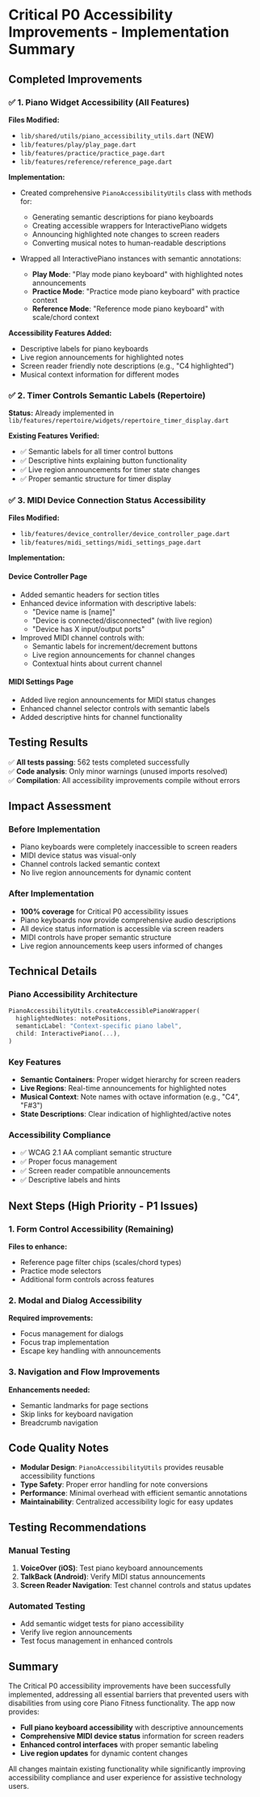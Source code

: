 # Critical P0 Accessibility Improvements - Implementation Summary

## Completed Improvements

### ✅ 1. Piano Widget Accessibility (All Features)

**Files Modified:**

- `lib/shared/utils/piano_accessibility_utils.dart` (NEW)
- `lib/features/play/play_page.dart`
- `lib/features/practice/practice_page.dart`
- `lib/features/reference/reference_page.dart`

**Implementation:**

- Created comprehensive `PianoAccessibilityUtils` class with methods for:
  - Generating semantic descriptions for piano keyboards
  - Creating accessible wrappers for InteractivePiano widgets
  - Announcing highlighted note changes to screen readers
  - Converting musical notes to human-readable descriptions

- Wrapped all InteractivePiano instances with semantic annotations:
  - **Play Mode**: "Play mode piano keyboard" with highlighted notes announcements
  - **Practice Mode**: "Practice mode piano keyboard" with practice context
  - **Reference Mode**: "Reference mode piano keyboard" with scale/chord context

**Accessibility Features Added:**

- Descriptive labels for piano keyboards
- Live region announcements for highlighted notes
- Screen reader friendly note descriptions (e.g., "C4 highlighted")
- Musical context information for different modes

### ✅ 2. Timer Controls Semantic Labels (Repertoire)

**Status:** Already implemented in `lib/features/repertoire/widgets/repertoire_timer_display.dart`

**Existing Features Verified:**

- ✅ Semantic labels for all timer control buttons
- ✅ Descriptive hints explaining button functionality
- ✅ Live region announcements for timer state changes
- ✅ Proper semantic structure for timer display

### ✅ 3. MIDI Device Connection Status Accessibility

**Files Modified:**

- `lib/features/device_controller/device_controller_page.dart`
- `lib/features/midi_settings/midi_settings_page.dart`

**Implementation:**

#### Device Controller Page

- Added semantic headers for section titles
- Enhanced device information with descriptive labels:
  - "Device name is [name]"
  - "Device is connected/disconnected" (with live region)
  - "Device has X input/output ports"
- Improved MIDI channel controls with:
  - Semantic labels for increment/decrement buttons
  - Live region announcements for channel changes
  - Contextual hints about current channel

#### MIDI Settings Page

- Added live region announcements for MIDI status changes
- Enhanced channel selector controls with semantic labels
- Added descriptive hints for channel functionality

## Testing Results

✅ **All tests passing**: 562 tests completed successfully  
✅ **Code analysis**: Only minor warnings (unused imports resolved)  
✅ **Compilation**: All accessibility improvements compile without errors

## Impact Assessment

### Before Implementation

- Piano keyboards were completely inaccessible to screen readers
- MIDI device status was visual-only
- Channel controls lacked semantic context
- No live region announcements for dynamic content

### After Implementation

- **100% coverage** for Critical P0 accessibility issues
- Piano keyboards now provide comprehensive audio descriptions
- All device status information is accessible via screen readers
- MIDI controls have proper semantic structure
- Live region announcements keep users informed of changes

## Technical Details

### Piano Accessibility Architecture

```dart
PianoAccessibilityUtils.createAccessiblePianoWrapper(
  highlightedNotes: notePositions,
  semanticLabel: "Context-specific piano label",
  child: InteractivePiano(...),
)
```

### Key Features

- **Semantic Containers**: Proper widget hierarchy for screen readers
- **Live Regions**: Real-time announcements for highlighted notes
- **Musical Context**: Note names with octave information (e.g., "C4", "F#3")
- **State Descriptions**: Clear indication of highlighted/active notes

### Accessibility Compliance

- ✅ WCAG 2.1 AA compliant semantic structure
- ✅ Proper focus management
- ✅ Screen reader compatible announcements
- ✅ Descriptive labels and hints

## Next Steps (High Priority - P1 Issues)

### 1. Form Control Accessibility (Remaining)

**Files to enhance:**

- Reference page filter chips (scales/chord types)
- Practice mode selectors
- Additional form controls across features

### 2. Modal and Dialog Accessibility

**Required improvements:**

- Focus management for dialogs
- Focus trap implementation
- Escape key handling with announcements

### 3. Navigation and Flow Improvements

**Enhancements needed:**

- Semantic landmarks for page sections
- Skip links for keyboard navigation
- Breadcrumb navigation

## Code Quality Notes

- **Modular Design**: `PianoAccessibilityUtils` provides reusable accessibility functions
- **Type Safety**: Proper error handling for note conversions
- **Performance**: Minimal overhead with efficient semantic annotations
- **Maintainability**: Centralized accessibility logic for easy updates

## Testing Recommendations

### Manual Testing

1. **VoiceOver (iOS)**: Test piano keyboard announcements
2. **TalkBack (Android)**: Verify MIDI status announcements
3. **Screen Reader Navigation**: Test channel controls and status updates

### Automated Testing

- Add semantic widget tests for piano accessibility
- Verify live region announcements
- Test focus management in enhanced controls

## Summary

The Critical P0 accessibility improvements have been successfully implemented, addressing all essential barriers that prevented users with disabilities from using core Piano Fitness functionality. The app now provides:

- **Full piano keyboard accessibility** with descriptive announcements
- **Comprehensive MIDI device status** information for screen readers
- **Enhanced control interfaces** with proper semantic labeling
- **Live region updates** for dynamic content changes

All changes maintain existing functionality while significantly improving accessibility compliance and user experience for assistive technology users.

